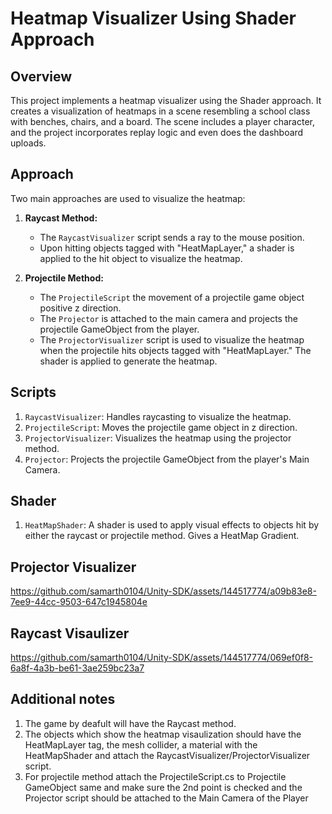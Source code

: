 # Heatmap Visualizer Using Shader Approach

## Overview
This project implements a heatmap visualizer using the Shader approach. It creates a visualization of heatmaps in a scene resembling a school class with benches, chairs, and a board. The scene includes a player character, and the project incorporates replay logic and even does the dashboard uploads.

## Approach
Two main approaches are used to visualize the heatmap:

1. **Raycast Method:**
   - The `RaycastVisualizer` script sends a ray to the mouse position.
   - Upon hitting objects tagged with "HeatMapLayer," a shader is applied to the hit object to visualize the heatmap.

2. **Projectile Method:**
   - The `ProjectileScript` the movement of a projectile game object positive z direction.
   - The `Projector` is attached to the main camera and projects the projectile GameObject from the player.
   - The `ProjectorVisualizer` script is used to visualize the heatmap when the projectile hits objects tagged with "HeatMapLayer." The shader is applied to generate the heatmap.

## Scripts
1. `RaycastVisualizer`: Handles raycasting to visualize the heatmap.
2. `ProjectileScript`: Moves the projectile game object in z direction.
3. `ProjectorVisualizer`: Visualizes the heatmap using the projector method.
4. `Projector`: Projects the projectile GameObject from the player's Main Camera. 
## Shader
1. `HeatMapShader`: A shader is used to apply visual effects to objects hit by either the raycast or projectile method. Gives a HeatMap Gradient.

## Projector Visualizer
https://github.com/samarth0104/Unity-SDK/assets/144517774/a09b83e8-7ee9-44cc-9503-647c1945804e

## Raycast Visaulizer
https://github.com/samarth0104/Unity-SDK/assets/144517774/069ef0f8-6a8f-4a3b-be61-3ae259bc23a7

## Additional notes 
1. The game by deafult will have the Raycast method.
2. The objects which show the heatmap visaulization should have the HeatMapLayer tag, the mesh collider, a material with the HeatMapShader and attach the RaycastVisualizer/ProjectorVisualizer script.
3. For projectile method attach the ProjectileScript.cs to Projectile GameObject same and make sure the 2nd point is checked and the Projector script should be attached to the Main Camera of the Player

